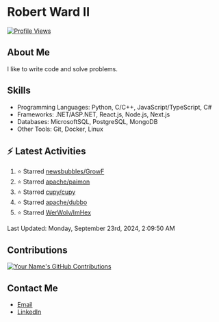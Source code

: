 
# Robert Ward II

[![Profile Views](https://komarev.com/ghpvc/?username=Robert-W-Ward)](https://github.com/Robert-W-Ward)

## About Me
I like to write code and solve problems.

## Skills
- Programming Languages: Python, C/C++, JavaScript/TypeScript, C#
- Frameworks: .NET/ASP.NET, React.js, Node.js, Next.js
- Databases: MicrosoftSQL, PostgreSQL, MongoDB
- Other Tools: Git, Docker, Linux

## :zap: Latest Activities
<!--RECENT_ACTIVITY:start-->
1. ⭐ Starred [newsbubbles/GrowF](https://github.com/newsbubbles/GrowF)
2. ⭐ Starred [apache/paimon](https://github.com/apache/paimon)
3. ⭐ Starred [cupy/cupy](https://github.com/cupy/cupy)
4. ⭐ Starred [apache/dubbo](https://github.com/apache/dubbo)
5. ⭐ Starred [WerWolv/ImHex](https://github.com/WerWolv/ImHex)
<!--RECENT_ACTIVITY:end-->

<!--RECENT_ACTIVITY:last_update-->
Last Updated: Monday, September 23rd, 2024, 2:09:50 AM
<!--RECENT_ACTIVITY:last_update_end-->

<!--END_SECTIN:activity-->
## Contributions
[![Your Name's GitHub Contributions](https://github-readme-streak-stats.herokuapp.com/?user=Robert-W-Ward&theme=radical)](https://github.com/your-username)

## Contact Me
- [Email](mailto:robertwesleyward2019@gmail.com)
- [LinkedIn](https://linkedin.com/in/https://www.linkedin.com/in/robert-ward-ii/)
